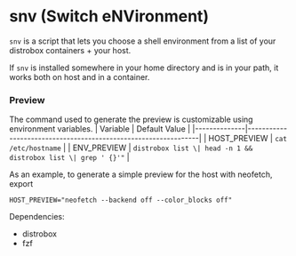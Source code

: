 # snv (Switch eNVironment)
`snv` is a script that lets you choose a shell environment from a list of your distrobox containers + your host.

If `snv` is installed somewhere in your home directory and is in your path, it works both on host and in a container.

### Preview
The command used to generate the preview is customizable using environment variables.
| Variable     | Default Value                                                  |
|--------------|----------------------------------------------------------------|
| HOST_PREVIEW | `cat /etc/hostname`                                            |
| ENV_PREVIEW  | `distrobox list \| head -n 1 && distrobox list \| grep ' {}'"` |

As an example, to generate a simple preview for the host with neofetch, export

`HOST_PREVIEW="neofetch --backend off --color_blocks off"`

Dependencies:
- distrobox
- fzf

